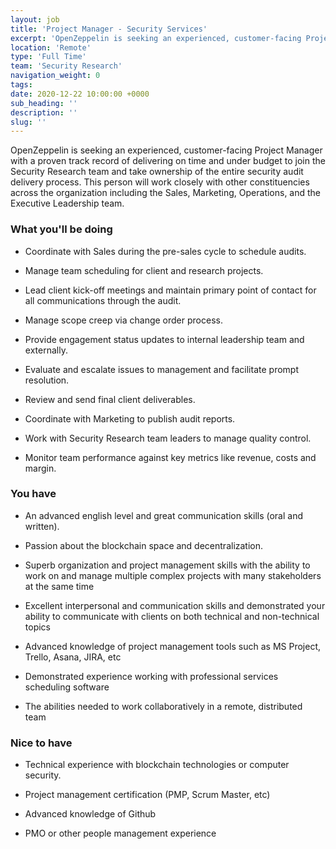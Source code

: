 ```yaml
---
layout: job
title: 'Project Manager - Security Services'
excerpt: 'OpenZeppelin is seeking an experienced, customer-facing Project Manager with a proven track record of delivering on time and under budget to join the Security Research team and take ownership of the entire security audit delivery process.  This person will work closely with other constituencies across the organization including the Sales, Marketing, Operations, and the Executive Leadership team.'
location: 'Remote'
type: 'Full Time'
team: 'Security Research'
navigation_weight: 0
tags:
date: 2020-12-22 10:00:00 +0000
sub_heading: ''
description: ''
slug: ''
---
```


<div class="requirements"><p>
  OpenZeppelin is seeking an experienced, customer-facing Project Manager with a proven track record of delivering on time and under budget to join the Security Research team and take ownership of the entire security audit delivery process.  This person will work closely with other constituencies across the organization including the Sales, Marketing, Operations, and the Executive Leadership team.
</p></div>

<div class="requirements">
  <h3 class="job-description-title">What you'll be doing</h3>
  <ul>
    <li><p>Coordinate with Sales during the pre-sales cycle to schedule audits.</p></li>
    <li><p>Manage team scheduling for client and research projects.</p></li>
    <li><p>Lead client kick-off meetings and maintain primary point of contact for all communications through the audit. </p></li>
    <li><p>Manage scope creep via change order process.</p></li>
    <li><p>Provide engagement status updates to internal leadership team and externally. </p></li>
    <li><p>Evaluate and escalate issues to management and facilitate prompt resolution. </p></li>
    <li><p>Review and send final client deliverables.</p></li>
    <li><p>Coordinate with Marketing to publish audit reports.</p></li>
    <li><p>Work with Security Research team leaders to manage quality control.</p></li>
    <li><p>Monitor team performance against key metrics like revenue, costs and margin.</p></li>
  </ul>
</div>

<div class="requirements">
  <h3 class="job-description-title">You have</h3>
  <ul>
    <li><p>An advanced english level and great communication skills (oral and written).</p></li>
    <li><p>Passion about the blockchain space and decentralization.</p></li>
    <li><p>Superb organization and project management skills with the ability to work on and manage multiple complex projects with many stakeholders at the same time</p></li>
    <li><p>Excellent interpersonal and communication skills and demonstrated your ability to communicate with clients on both technical and non-technical topics</p></li>
    <li><p>Advanced knowledge of project management tools such as MS Project, Trello, Asana, JIRA, etc</p></li>
    <li><p>Demonstrated experience working with professional services scheduling software</p></li>
    <li><p>The abilities needed to work collaboratively in a remote, distributed  team</p></li>
  </ul>
</div>

<div class="requirements">
  <h3 class="job-description-title">Nice to have</h3>
  <ul>
    <li><p>Technical experience with blockchain technologies or computer security.</p></li>
    <li><p>Project management certification (PMP, Scrum Master, etc)</p></li>
    <li><p>Advanced knowledge of Github</p></li>
    <li><p>PMO or other people management experience</p></li>
  </ul>
</div>